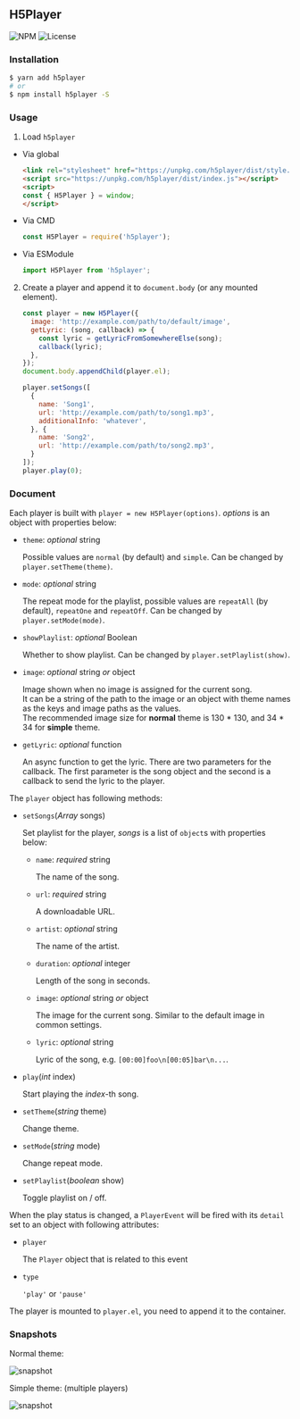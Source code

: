 ## H5Player

![NPM](https://img.shields.io/npm/v/h5player.svg)
![License](https://img.shields.io/npm/l/h5player.svg)

### Installation

``` sh
$ yarn add h5player
# or
$ npm install h5player -S
```

### Usage

1. Load `h5player`

  * Via global

    ``` html
    <link rel="stylesheet" href="https://unpkg.com/h5player/dist/style.css">
    <script src="https://unpkg.com/h5player/dist/index.js"></script>
    <script>
    const { H5Player } = window;
    </script>
    ```

  * Via CMD

    ``` javascript
    const H5Player = require('h5player');
    ```

  * Via ESModule

    ```js
    import H5Player from 'h5player';
    ```

2. Create a player and append it to `document.body` (or any mounted element).

   ``` javascript
   const player = new H5Player({
     image: 'http://example.com/path/to/default/image',
     getLyric: (song, callback) => {
       const lyric = getLyricFromSomewhereElse(song);
       callback(lyric);
     },
   });
   document.body.appendChild(player.el);

   player.setSongs([
     {
       name: 'Song1',
       url: 'http://example.com/path/to/song1.mp3',
       additionalInfo: 'whatever',
     }, {
       name: 'Song2',
       url: 'http://example.com/path/to/song2.mp3',
     }
   ]);
   player.play(0);
   ```

### Document

Each player is built with `player = new H5Player(options)`. *options* is an object with properties below:

* `theme`: *optional* string

  Possible values are `normal` (by default) and `simple`.
  Can be changed by `player.setTheme(theme)`.

* `mode`: *optional* string

  The repeat mode for the playlist, possible values are `repeatAll` (by default), `repeatOne` and `repeatOff`.
  Can be changed by `player.setMode(mode)`.

* `showPlaylist`: *optional* Boolean

  Whether to show playlist. Can be changed by `player.setPlaylist(show)`.

* `image`: *optional* string *or* object

  Image shown when no image is assigned for the current song.  
  It can be a string of the path to the image or an object with theme names as the keys and
  image paths as the values.  
  The recommended image size for **normal** theme is 130 * 130, and 34 * 34 for **simple** theme.

* `getLyric`: *optional* function

  An async function to get the lyric. There are two parameters for the callback. The first parameter is the song object and the second is a callback to send the lyric to the player.

The `player` object has following methods:

* `setSongs`(*Array* songs)

  Set playlist for the player, *songs* is a list of `object`s with properties below:

  * `name`: *required* string

    The name of the song.

  * `url`: *required* string

    A downloadable URL.

  * `artist`: *optional* string

    The name of the artist.

  * `duration`: *optional* integer

    Length of the song in seconds.

  * `image`: *optional* string *or* object

    The image for the current song. Similar to the default image in common settings.

  * `lyric`: *optional* string

    Lyric of the song, e.g. `[00:00]foo\n[00:05]bar\n...`.

* `play`(*int* index)

  Start playing the *index*-th song.

* `setTheme`(*string* theme)

  Change theme.

* `setMode`(*string* mode)

  Change repeat mode.

* `setPlaylist`(*boolean* show)

  Toggle playlist on / off.

When the play status is changed, a `PlayerEvent` will be fired with its `detail` set to an object with following attributes:

* `player`

  The `Player` object that is related to this event

* `type`

  `'play'` or `'pause'`

The player is mounted to `player.el`, you need to append it to the container.

### Snapshots

Normal theme:

![snapshot](snapshots/normal.png)

Simple theme: (multiple players)

![snapshot](snapshots/simple.png)
